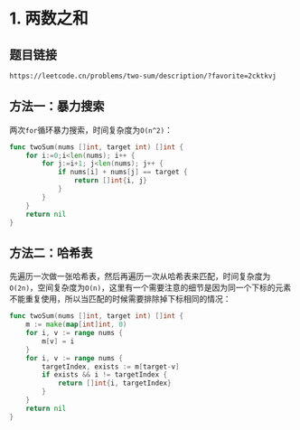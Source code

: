 # 1. 两数之和

## 题目链接

```bash
https://leetcode.cn/problems/two-sum/description/?favorite=2cktkvj
```

## 方法一：暴力搜索

两次`for`循环暴力搜索，时间复杂度为`O(n^2)`：

```go
func twoSum(nums []int, target int) []int {
    for i:=0;i<len(nums); i++ {
        for j:=i+1; j<len(nums); j++ {
            if nums[i] + nums[j] == target {
                return []int{i, j}
            }
        }
    }
    return nil 
}
```

## 方法二：哈希表

先遍历一次做一张哈希表，然后再遍历一次从哈希表来匹配，时间复杂度为`O(2n)`，空间复杂度为`O(n)`，这里有一个需要注意的细节是因为同一个下标的元素不能重复使用，所以当匹配的时候需要排除掉下标相同的情况：

```go
func twoSum(nums []int, target int) []int {
    m := make(map[int]int, 0)
    for i, v := range nums {
        m[v] = i 
    }
    for i, v := range nums {
        targetIndex, exists := m[target-v]
        if exists && i != targetIndex {
            return []int{i, targetIndex}
        }
    }
    return nil 
}
```
